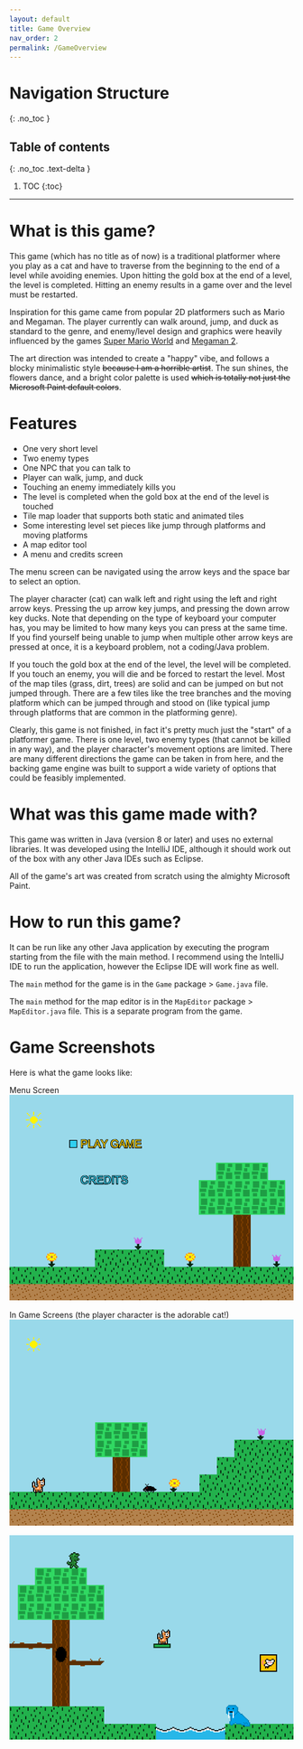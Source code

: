 ```yaml
---
layout: default
title: Game Overview
nav_order: 2
permalink: /GameOverview
---
```


# Navigation Structure
{: .no_toc }

## Table of contents
{: .no_toc .text-delta }

1. TOC
{:toc}

---

# What is this game?

This game (which has no title as of now) is a traditional platformer where you play as a cat and have to traverse from the beginning to the end of 
a level while avoiding enemies. Upon hitting the gold box at the end of a level, the level is completed. Hitting an enemy results in a game over and the level must be restarted.

Inspiration for this game came from popular 2D platformers such as Mario and Megaman. The player currently can walk around, jump, and duck as standard to the genre,
and enemy/level design and graphics were heavily influenced by the games [Super Mario World](https://www.youtube.com/watch?v=ta7ufW0Prws) and [Megaman 2](https://www.youtube.com/watch?v=vuJ8Qr-3_zg).

The art direction was intended to create a "happy" vibe, and follows a blocky minimalistic style ~~because I am a horrible artist~~.
The sun shines, the flowers dance, and a bright color palette is used ~~which is totally not just the Microsoft Paint default colors~~.

# Features

- One very short level
- Two enemy types
- One NPC that you can talk to
- Player can walk, jump, and duck
- Touching an enemy immediately kills you
- The level is completed when the gold box at the end of the level is touched
- Tile map loader that supports both static and animated tiles
- Some interesting level set pieces like jump through platforms and moving platforms
- A map editor tool
- A menu and credits screen

The menu screen can be navigated using the arrow keys and the space bar to select an option.

The player character (cat) can walk left and right using the left and right arrow keys. Pressing the up arrow key jumps, and pressing the down
arrow key ducks. Note that depending on the type of keyboard your computer has, you may be limited to how many keys you can press at the same time.
If you find yourself being unable to jump when multiple other arrow keys are pressed at once, it is a keyboard problem, not a coding/Java problem.

If you touch the gold box at the end of the level, the level will be completed. If you touch an enemy, you will die and be forced to restart the level. Most of the map tiles
(grass, dirt, trees) are solid and can be jumped on but not jumped through. There are a few tiles like the tree branches and the moving platform which
can be jumped through and stood on (like typical jump through platforms that are common in the platforming genre).

Clearly, this game is not finished, in fact it's pretty much just the "start" of a platformer game. There is one level, two enemy types (that cannot be killed in any way),
and the player character's movement options are limited. There are many different directions the game can be taken in from here,
and the backing game engine was built to support a wide variety of options that could be feasibly implemented.

# What was this game made with?

This game was written in Java (version 8 or later) and uses no external libraries. It was developed using the IntelliJ IDE,
although it should work out of the box with any other Java IDEs such as Eclipse. 

All of the game's art was created from scratch using the almighty Microsoft Paint.

# How to run this game?

It can be run like any other Java application by executing the program starting from the file with the main method. I recommend using
the IntelliJ IDE to run the application, however the Eclipse IDE will work fine as well.

The `main` method for the game is in the `Game` package > `Game.java` file.

The `main` method for the map editor is in the `MapEditor` package > `MapEditor.java` file. This is a separate program
from the game.

# Game Screenshots

Here is what the game looks like:

Menu Screen
![menu-screen.png](../assets/images/menu-screen.png)

In Game Screens (the player character is the adorable cat!)
![game-screen-1.png](../assets/images/game-screen-1.png)

![game-screen-2.png](../assets/images/game-screen-2.png)




